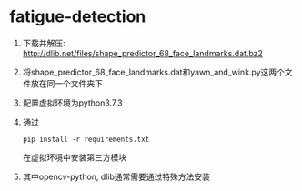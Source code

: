 # fatigue-detection

1. 下载并解压: http://dlib.net/files/shape_predictor_68_face_landmarks.dat.bz2

2. 将shape_predictor_68_face_landmarks.dat和yawn_and_wink.py这两个文件放在同一个文件夹下

3. 配置虚拟环境为python3.7.3

4. 通过

   ```
   pip install -r requirements.txt
   ```

   在虚拟环境中安装第三方模块

5. 其中opencv-python, dlib通常需要通过特殊方法安装